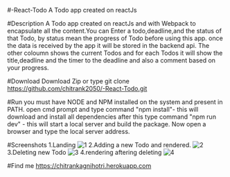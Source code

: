 #-React-Todo
A Todo app created on reactJs 

#Description
  A Todo app created on reactJs and with Webpack to encapsulate all the content.You can Enter a todo,deadline,and the status of that Todo,
  by status mean the progress of Todo before using this app.
  once the data is received by the app it will be stored in the backend api.
  The other coloumn shows the current Todos and for each Todos it will show the title,deadline and the timer to the deadline and also a comment
  based on your progress.
  
#Download
    Download Zip or type git clone https://github.com/chitrank2050/-React-Todo.git
    
#Run
   you must have NODE and NPM installed on the system and present in PATH.
   open cmd prompt and type command "npm install"- this will download and install all dependencies after this type command
   "npm run dev" - this will start a local server and build the package.
   Now open a browser and type the local server address.
   
#Screenshots
  1.Landing 
     ![1](https://cloud.githubusercontent.com/assets/13078364/20893391/9c57d024-bb37-11e6-826c-8a055cfbabf0.png)
  2.Adding a new Todo and rendered.
     ![2](https://cloud.githubusercontent.com/assets/13078364/20893392/9c5bbe96-bb37-11e6-999f-2ebcc7e8f7fb.png)
  3.Deleting new Todo
     ![3](https://cloud.githubusercontent.com/assets/13078364/20893393/9c642144-bb37-11e6-8007-70f7f387a051.png)
  4.rendering aftering deleting 
     ![4](https://cloud.githubusercontent.com/assets/13078364/20893394/9c686290-bb37-11e6-8bcc-557e2d2d0c60.png)
    
#Find me 
  https://chitrankagnihotri.herokuapp.com

